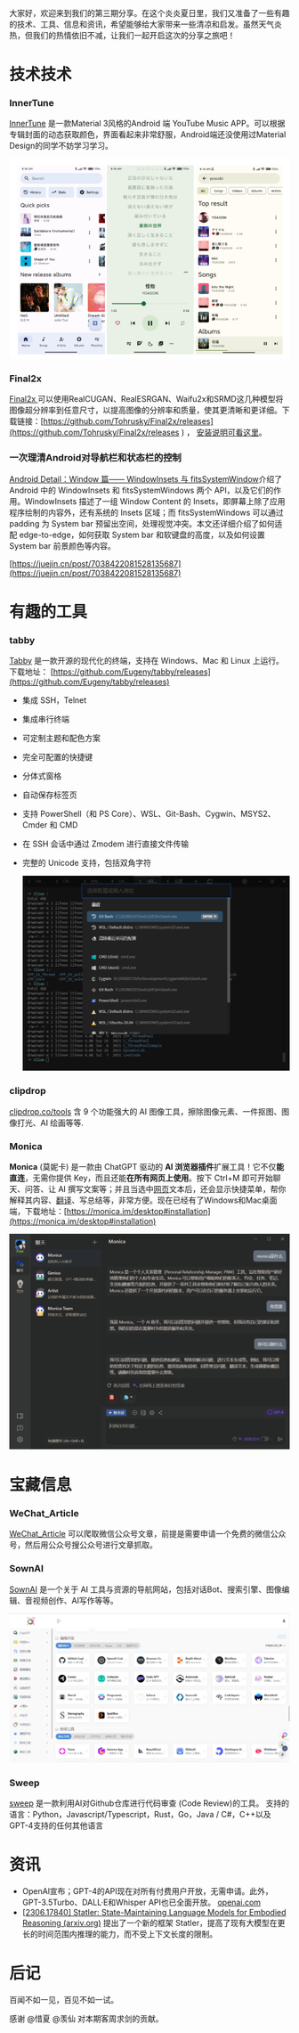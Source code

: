

大家好，欢迎来到我们的第三期分享。在这个炎炎夏日里，我们又准备了一些有趣的技术、工具、信息和资讯，希望能够给大家带来一些清凉和启发。虽然天气炎热，但我们的热情依旧不减，让我们一起开启这次的分享之旅吧！

# 技术技术

### InnerTune

[InnerTune](https://github.com/z-huang/InnerTune) 是一款Material 3风格的Android 端 YouTube Music APP。可以根据专辑封面的动态获取颜色，界面看起来非常舒服，Android端还没使用过Material Design的同学不妨学习学习。

<img src="images/image-20230709220253479.png" alt="image-20230709220253479" style="zoom: 67%;" />

### Final2x

[Final2x ](https://github.com/Tohrusky/Final2x)可以使用RealCUGAN、RealESRGAN、Waifu2x和SRMD这几种模型将图像超分辨率到任意尺寸，以提高图像的分辨率和质量，使其更清晰和更详细。下载链接：[https://github.com/Tohrusky/Final2x/releases](https://github.com/Tohrusky/Final2x/releases ) ， [安装说明可看这里](https://github.com/Tohrusky/Final2x/blob/main/README_i18n/README_zh.md)。



### 一次理清Android对导航栏和状态栏的控制

[Android Detail：Window 篇—— WindowInsets 与 fitsSystemWindow](https://juejin.cn/post/7038422081528135687)介绍了 Android 中的 WindowInsets 和 fitsSystemWindows 两个 API，以及它们的作用。WindowInsets 描述了一组 Window Content 的 Insets，即屏幕上除了应用程序绘制的内容外，还有系统的 Insets 区域；而 fitsSystemWindows 可以通过 padding 为 System bar 预留出空间，处理视觉冲突。本文还详细介绍了如何适配 edge-to-edge，如何获取 System bar 和软键盘的高度，以及如何设置 System bar 前景颜色等内容。

[https://juejin.cn/post/7038422081528135687](https://juejin.cn/post/7038422081528135687)



# 有趣的工具



### tabby

[Tabby](https://tabby.sh/) 是一款开源的现代化的终端，支持在 Windows、Mac 和 Linux 上运行。下载地址： [https://github.com/Eugeny/tabby/releases](https://github.com/Eugeny/tabby/releases)

- 集成 SSH，Telnet 

- 集成串行终端

- 可定制主题和配色方案

- 完全可配置的快捷键

- 分体式窗格

- 自动保存标签页

- 支持 PowerShell（和 PS Core）、WSL、Git-Bash、Cygwin、MSYS2、Cmder 和 CMD

- 在 SSH 会话中通过 Zmodem 进行直接文件传输

- 完整的 Unicode 支持，包括双角字符

  <img src="images/image-20230709215057200.png" alt="image-20230709215057200" style="zoom:80%;" />

### clipdrop 

[clipdrop.co/tools](https://clipdrop.co/tools) 含 9 个功能强大的 AI 图像工具，擦除图像元素、一件抠图、图像打光、AI 绘画等等.



### Monica 

**Monica** (莫妮卡) 是一款由 ChatGPT 驱动的 **AI 浏览器插件**扩展工具！它不仅**能直连**，无需你提供 Key，而且还能**在所有网页上使用**。按下 Ctrl+M 即可开始聊天、问答、让 AI 撰写文案等；并且当选中[网页](http://mp.weixin.qq.com/s?__biz=MjM5NjExODEyMA==&mid=2247499409&idx=2&sn=79fc9574261fa7ba08c4f3efe5cee52c&chksm=a6ec9596919b1c80df31e7e37a2f3924073d53478822e96181c2376c661e1869534260bb2b32&scene=21#wechat_redirect)文本后，还会显示快捷菜单，帮你解释其内容、[翻译](http://mp.weixin.qq.com/s?__biz=MjM5NjExODEyMA==&mid=2247498275&idx=1&sn=aa605fc627aa65267f1a30b9520344f0&chksm=a6ec9124919b18325a813d60b75c37edf2661726e6cb4f581cce8e9cb809dab73d6be6441257&scene=21#wechat_redirect)、写总结等，非常方便。现在已经有了Windows和Mac桌面端，下载地址：[https://monica.im/desktop#installation](https://monica.im/desktop#installation)

<img src="images/image-20230709213306836.png" alt="image-20230709213306836" style="zoom:67%;" />

# 宝藏信息

### WeChat_Article

[WeChat_Article](https://github.com/1061700625/WeChat_Article) 可以爬取微信公众号文章，前提是需要申请一个免费的微信公众号，然后用公众号搜公众号进行文章抓取。

### SownAI

[SownAI](https://sownai.com/) 是一个关于 AI 工具与资源的导航网站，包括对话Bot、搜索引擎、图像编辑、音视频创作、AI写作等等。

<img src="images/image-20230709215701466.png" alt="image-20230709215701466" style="zoom:80%;" />



### Sweep

[sweep](https://github.com/sweepai/sweep) 是一款利用AI对Github仓库进行代码审查 (Code Review)的工具。 支持的语言：Python，Javascript/Typescript，Rust，Go，Java / C#，C++以及GPT-4支持的任何其他语言

# 资讯

- OpenAl宣布；GPT-4的API现在对所有付费用户开放，无需申请。此外，GPT-3.5Turbo、DALL·E和Whisper API也已全面开放。 [openai.com](https://openai.com/blog/gpt-4-api-general-availability)
- [[2306.17840\] Statler: State-Maintaining Language Models for Embodied Reasoning (arxiv.org)](https://arxiv.org/abs/2306.17840) 提出了一个新的框架 Statler，提高了现有大模型在更长的时间范围内推理的能力，而不受上下文长度的限制。

# 后记

百闻不如一见，百见不如一试。

感谢 @惜夏 @羡仙 对本期客周求剑的贡献。